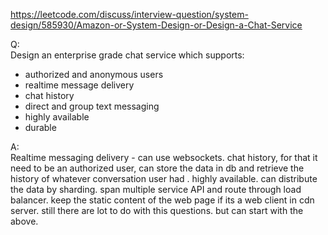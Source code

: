 https://leetcode.com/discuss/interview-question/system-design/585930/Amazon-or-System-Design-or-Design-a-Chat-Service  
  
Q:  
Design an enterprise grade chat service which supports:  
* authorized and anonymous users
* realtime message delivery
* chat history
* direct and group text messaging
* highly available
* durable  
  
A:  
Realtime messaging delivery - can use websockets.
chat history, for that it need to be an authorized user, can store the data in db and retrieve the history of whatever conversation user had .
highly available. can distribute the data by sharding. span multiple service API and route through load balancer. keep the static content of the web page if its a web client in cdn server.
still there are lot to do with this questions. but can start with the above.
